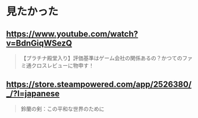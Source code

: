 # 見たかった

## https://www.youtube.com/watch?v=BdnGiqWSezQ

> 【プラチナ殿堂入り】評価基準はゲーム会社の関係あるの？かつてのファミ通クロスレビューに物申す！

## https://store.steampowered.com/app/2526380/_/?l=japanese

> 鈴蘭の剣：この平和な世界のために
